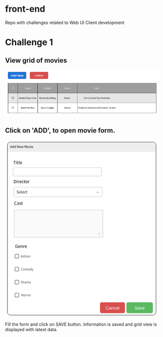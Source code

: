 # front-end
Repo with challenges related to Web UI Client development

# Challenge 1
## View grid of movies
![Page-1](challenge1/page1.png)
## Click on 'ADD', to open movie form.
![Page-2](challenge1/page2.png)

Fill the form and click on SAVE button. Information is saved and grid view is displayed with latest data.
